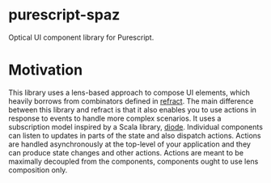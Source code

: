 # purescript-spaz
Optical UI component library for Purescript.

# Motivation
This library uses a lens-based approach to compose UI elements, which heavily borrows from combinators defined in [refract](https://github.com/pkamenarsky/purescript-refract).
The main difference between this library and refract is that it also enables you to use actions in response to events to handle more complex scenarios.
It uses a subscription model inspired by a Scala library, [diode](https://github.com/suzaku-io/diode). Individual components can listen to updates in parts of the state and also dispatch actions.
Actions are handled asynchronously at the top-level of your application and they can produce state changes and other actions. Actions are meant to be maximally decoupled from the components, components ought to use lens composition only.
